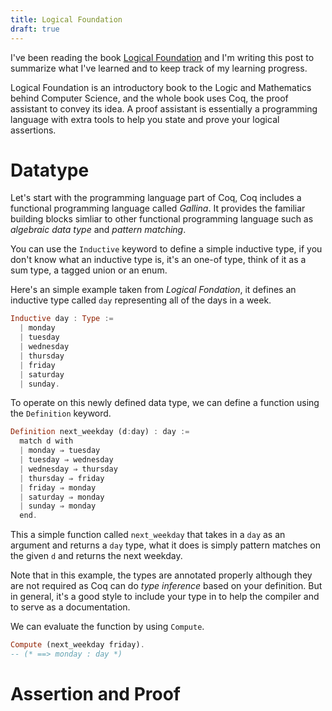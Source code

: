 ```yaml
---
title: Logical Foundation
draft: true
---
```


I've been reading the book [Logical Foundation](https://softwarefoundations.cis.upenn.edu/lf-current/) and I'm writing this post to summarize what I've learned and to keep track of my learning progress.

Logical Foundation is an introductory book to the Logic and Mathematics behind Computer Science, and the whole book uses Coq, the proof assistant to convey its idea. A proof assistant is essentially a programming language with extra tools to help you state and prove your logical assertions.

# Datatype
Let's start with the programming language part of Coq, Coq includes a functional programming language called *Gallina*. It provides the familiar building blocks simliar to other functional programming language such as *algebraic data type* and *pattern matching*.

You can use the `Inductive` keyword to define a simple inductive type, if you don't know what an inductive type is, it's an one-of type, think of it as a sum type, a tagged union or an enum.

Here's an simple example taken from *Logical Fondation*, it defines an inductive type called `day` representing all of the days in a week.
<!-- TODO fix this, supposed to be coq -->
``` haskell 
Inductive day : Type :=
  | monday
  | tuesday
  | wednesday
  | thursday
  | friday
  | saturday
  | sunday.
```

To operate on this newly defined data type, we can define a function using the `Definition` keyword.

``` haskell
Definition next_weekday (d:day) : day :=
  match d with
  | monday ⇒ tuesday
  | tuesday ⇒ wednesday
  | wednesday ⇒ thursday
  | thursday ⇒ friday
  | friday ⇒ monday
  | saturday ⇒ monday
  | sunday ⇒ monday
  end.
```

This a simple function called `next_weekday` that takes in a `day` as an argument and returns a `day` type, what it does is simply pattern matches on the given `d` and returns the next weekday.

Note that in this example, the types are annotated properly although they are not required as Coq can do *type inference* based on your definition. But in general, it's a good style to include your type in to help the compiler and to serve as a documentation.

We can evaluate the function by using `Compute`.

``` haskell
Compute (next_weekday friday).
-- (* ==> monday : day *)
```

# Assertion and Proof
